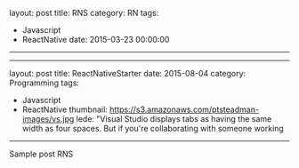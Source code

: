 layout: post
title: RNS
category: RN
tags:
  - Javascript
  - ReactNative
date: 2015-03-23 00:00:00
---
---
layout: post
title: ReactNativeStarter
date: 2015-08-04
category: Programming
tags: 
- Javascript	
- ReactNative
thumbnail: https://s3.amazonaws.com/ptsteadman-images/vs.jpg
lede: "Visual Studio displays tabs as having the same 
width as four spaces.  But if you're collaborating with someone working 
---
Sample post RNS